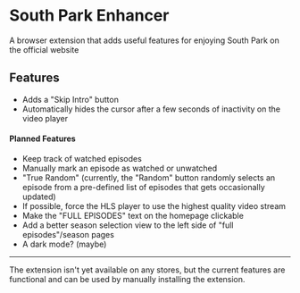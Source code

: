 # South Park Enhancer
A browser extension that adds useful features for enjoying South Park on the official website

## Features
* Adds a "Skip Intro" button
* Automatically hides the cursor after a few seconds of inactivity on the video player

#### Planned Features
* Keep track of watched episodes
* Manually mark an episode as watched or unwatched
* "True Random" (currently, the "Random" button randomly selects an episode from 
  a pre-defined list of episodes that gets occasionally updated)
* If possible, force the HLS player to use the highest quality video stream
* Make the "FULL EPISODES" text on the homepage clickable
* Add a better season selection view to the left side of "full episodes"/season pages
* A dark mode? (maybe)

---

The extension isn't yet available on any stores, but the current features are functional
and can be used by manually installing the extension.